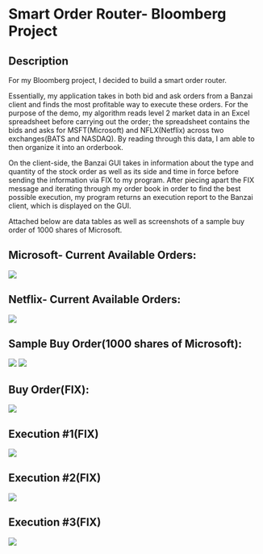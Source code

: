 # Smart Order Router- Bloomberg Project

## Description

For my Bloomberg project, I decided to build a smart order router. 

Essentially, my application takes in both bid and ask orders from a Banzai client and finds the most profitable way to execute these orders. For the purpose of the demo, my algorithm reads level 2 market data in an Excel spreadsheet before carrying out the order; the spreadsheet contains the bids and asks for MSFT(Microsoft) and NFLX(Netflix) across two exchanges(BATS and NASDAQ). By reading through this data, I am able to then organize it into an orderbook.

On the client-side, the Banzai GUI takes in information about the type and quantity of the stock order as well as its side and time in force before sending the information via FIX to my program. After piecing apart the FIX message and iterating through my order book in order to find the best possible execution, my program returns an execution report to the Banzai client, which is displayed on the GUI. 

Attached below are data tables as well as screenshots of a sample buy order of 1000 shares of Microsoft. 

## Microsoft- Current Available Orders:
![](images/microsoftOrderBook.png)
## Netflix- Current Available Orders:
![](images/netflixOrderBook.png)
## Sample Buy Order(1000 shares of Microsoft):
![](images/sampleBuyOrderPart1.png)
![](images/sampleBuyOrderPart2.png)
## Buy Order(FIX):
![](images/buyOrder(FIX).png)
## Execution #1(FIX)
![](images/execution1.png)
## Execution #2(FIX)
![](images/execution2.png)
## Execution #3(FIX)
![](images/execution3.png)

